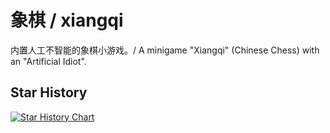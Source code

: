 # 象棋 / xiangqi
内置人工不智能的象棋小游戏。/ A minigame "Xiangqi" (Chinese Chess) with an "Artificial Idiot".

## Star History

[![Star History Chart](https://api.star-history.com/svg?repos=Chenaknoip/xiangqi&type=Date)](https://www.star-history.com/#Chenaknoip/xiangqi&Date)
